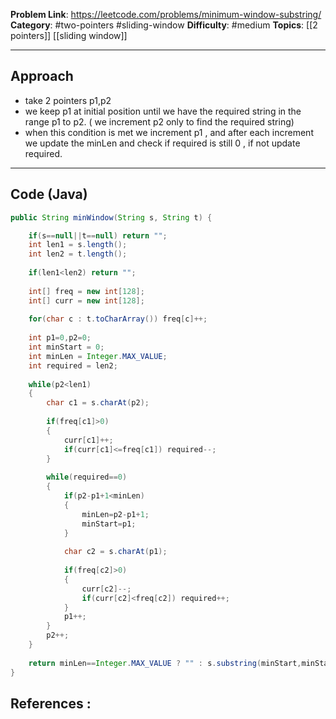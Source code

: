 
**Problem Link**: https://leetcode.com/problems/minimum-window-substring/  
**Category**: #two-pointers #sliding-window
**Difficulty**: #medium 
**Topics**: [[2 pointers]] [[sliding window]]

---

## Approach

- take 2 pointers p1,p2
- we keep p1 at initial position until we have the required string in the range p1 to p2. ( we increment p2 only to find the required string)
- when this condition is met we increment p1 , and after each increment we update the minLen and check if required is still 0 , if not update required.

---

## Code (Java)

```java
public String minWindow(String s, String t) {

	if(s==null||t==null) return "";	
	int len1 = s.length();	
	int len2 = t.length();
	
	if(len1<len2) return "";
	
	int[] freq = new int[128];	
	int[] curr = new int[128];
	
	for(char c : t.toCharArray()) freq[c]++;
	
	int p1=0,p2=0;	
	int minStart = 0;	
	int minLen = Integer.MAX_VALUE;	
	int required = len2;
	
	while(p2<len1)	
	{	
		char c1 = s.charAt(p2);
		
		if(freq[c1]>0)	
		{	
			curr[c1]++;	
			if(curr[c1]<=freq[c1]) required--;	
		}
		
		while(required==0)	
		{	
			if(p2-p1+1<minLen)	
			{	
				minLen=p2-p1+1;	
				minStart=p1;	
			}
			
			char c2 = s.charAt(p1);
				
			if(freq[c2]>0)	
			{	
				curr[c2]--;	
				if(curr[c2]<freq[c2]) required++;	
			}	
			p1++;	
		}	
		p2++;	
	}
	
	return minLen==Integer.MAX_VALUE ? "" : s.substring(minStart,minStart+minLen);
}

```


## References :